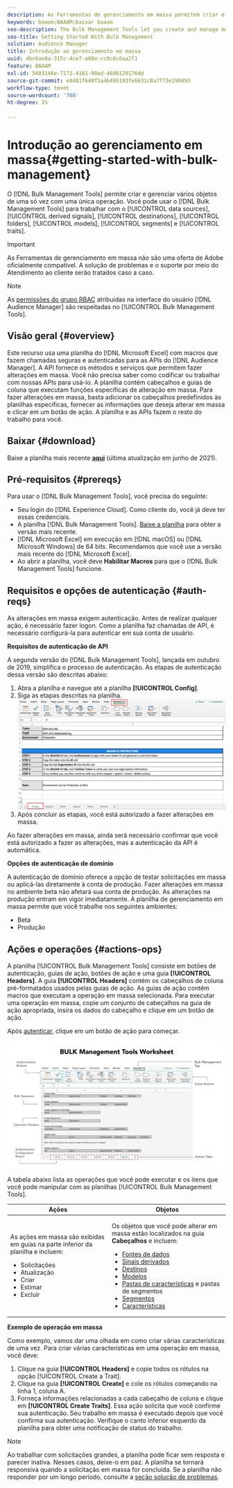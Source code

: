 ```yaml
---
description: As Ferramentas de gerenciamento em massa permitem criar e gerenciar vários objetos de uma só vez com uma única operação. Você pode usar Ferramentas de gerenciamento em massa para trabalhar com fontes de dados, sinais derivados, destinos, pastas, segmentos e características.
keywords: baaam;BAAAM;baixar baaam
seo-description: The Bulk Management Tools let you create and manage multiple objects at once with single operation. You can use Bulk Management Tools to work with data sources, derived signals, destinations, folders, segments, and traits.
seo-title: Getting Started With Bulk Management
solution: Audience Manager
title: Introdução ao gerenciamento em massa
uuid: 4bc6ae0a-315c-4ce7-a68e-cc0c6c6aa2f1
feature: BAAAM
exl-id: 5603146e-7172-4181-90ad-4606129176dd
source-git-commit: e8d81f648f5a46495193fe6631c8a7f73e290493
workflow-type: tm+mt
source-wordcount: '708'
ht-degree: 1%

---
```



# Introdução ao gerenciamento em massa{#getting-started-with-bulk-management}

O [!DNL Bulk Management Tools] permite criar e gerenciar vários objetos de uma só vez com uma única operação. Você pode usar o [!DNL Bulk Management Tools] para trabalhar com o [!UICONTROL data sources], [!UICONTROL derived signals], [!UICONTROL destinations], [!UICONTROL folders], [!UICONTROL models], [!UICONTROL segments] e [!UICONTROL traits].

>[!IMPORTANT]
>
>As Ferramentas de gerenciamento em massa não são uma oferta de Adobe oficialmente compatível. A solução de problemas e o suporte por meio do Atendimento ao cliente serão tratados caso a caso.

<!-- 

c_bulk_start.xml

 -->

>[!NOTE]
>
>As [permissões do grupo RBAC](../../features/administration/administration-overview.md) atribuídas na interface do usuário [!DNL Audience Manager] são respeitadas no [!UICONTROL Bulk Management Tools].

## Visão geral {#overview}

Este recurso usa uma planilha do [!DNL Microsoft Excel] com macros que fazem chamadas seguras e autenticadas para as APIs do [!DNL Audience Manager]. A API fornece os métodos e serviços que permitem fazer alterações em massa. Você não precisa saber como codificar ou trabalhar com nossas APIs para usá-lo. A planilha contém cabeçalhos e guias de coluna que executam funções específicas de alteração em massa. Para fazer alterações em massa, basta adicionar os cabeçalhos predefinidos às planilhas específicas, fornecer as informações que deseja alterar em massa e clicar em um botão de ação. A planilha e as APIs fazem o resto do trabalho para você.

## Baixar {#download}

Baixe a planilha mais recente **[aqui](assets/BAAAM_V2_20210609.xlsm)** (última atualização em junho de 2021).

## Pré-requisitos {#prereqs}

Para usar o [!DNL Bulk Management Tools], você precisa do seguinte:

* Seu login do [!DNL Experience Cloud]. Como cliente do, você já deve ter essas credenciais.
* A planilha [!DNL Bulk Management Tools]. [Baixe a planilha](assets/BAAAM_V2_20210609.xlsm) para obter a versão mais recente.
* [!DNL Microsoft Excel] em execução em [!DNL macOS] ou [!DNL Microsoft Windows] de 64 bits. Recomendamos que você use a versão mais recente do [!DNL Microsoft Excel].
* Ao abrir a planilha, você deve **Habilitar Macros** para que o [!DNL Bulk Management Tools] funcione.

## Requisitos e opções de autenticação {#auth-reqs}

As alterações em massa exigem autenticação. Antes de realizar qualquer ação, é necessário fazer logon. Como a planilha faz chamadas de API, é necessário configurá-la para autenticar em sua conta de usuário.

**Requisitos de autenticação de API**

A segunda versão do [!DNL Bulk Management Tools], lançada em outubro de 2019, simplifica o processo de autenticação. As etapas de autenticação dessa versão são descritas abaixo:

1. Abra a planilha e navegue até a planilha **[!UICONTROL Config]**.
2. Siga as etapas descritas na planilha.
   ![](assets/baaam-authentication.png)
3. Após concluir as etapas, você está autorizado a fazer alterações em massa.

Ao fazer alterações em massa, ainda será necessário confirmar que você está autorizado a fazer as alterações, mas a autenticação da API é automática.

**Opções de autenticação de domínio**

A autenticação de domínio oferece a opção de testar solicitações em massa ou aplicá-las diretamente à conta de produção. Fazer alterações em massa no ambiente beta não afetará sua conta de produção. As alterações na produção entram em vigor imediatamente. A planilha de gerenciamento em massa permite que você trabalhe nos seguintes ambientes:

* Beta
* Produção

## Ações e operações {#actions-ops}

A planilha [!UICONTROL Bulk Management Tools] consiste em botões de autenticação, guias de ação, botões de ação e uma guia **[!UICONTROL Headers]**. A guia **[!UICONTROL Headers]** contém os cabeçalhos de coluna pré-formatados usados pelas guias de ação. As guias de ação contêm macros que executam a operação em massa selecionada. Para executar uma operação em massa, copie um conjunto de cabeçalhos na guia de ação apropriada, insira os dados do cabeçalho e clique em um botão de ação.

Após [autenticar](#auth-reqs), clique em um botão de ação para começar.

![](assets/baaam-worksheet.png)

A tabela abaixo lista as operações que você pode executar e os itens que você pode manipular com as planilhas [!UICONTROL Bulk Management Tools].

<table id="table_B9B3E09B692E42BAA52FB32C18B00709"> 
 <thead> 
  <tr> 
   <th colname="col1" class="entry"> Ações </th> 
   <th colname="col2" class="entry"> Objetos </th> 
  </tr> 
 </thead>
 <tbody> 
  <tr> 
   <td colname="col1"> <p>As ações em massa são exibidas em guias na parte inferior da planilha e incluem: </p> <p> 
     <ul id="ul_49F46B9E00C045D29E40258EB7BDCFBB"> 
      <li id="li_193C41EA19EF4D738FBA037D2BF9B05C">Solicitações </li> 
      <li id="li_5BE2E13D839F4958AAA5C01B7EFC5096">Atualização </li> 
      <li id="li_4CCCC739795945DF8C89787F9A67EB88">Criar  </li> 
      <li id="li_C7D36D2BDF0448CEAF3A5EABE41038E8">Estimar </li> 
      <li id="li_07A3E94326124A3092362D9896EB7732">Excluir </li> 
     </ul> </p> </td> 
   <td colname="col2"> <p>Os objetos que você pode alterar em massa estão localizados na guia <b><span class="uicontrol"> Cabeçalhos</span></b> e incluem: </p> <p> 
     <ul id="ul_A7A96F2B1B63430B9A1E1184AC5FA8F2"> 
      <li id="li_E3D9E2E190B04BE685337AC6140C371C"> <a href="../../features/datasources-list-and-settings.md#data-sources-list-and-settings"> Fontes de dados</a> </li> 
      <li id="li_B645385E40684FA28770913EAF18CB2C"> <a href="../../features/derived-signals.md"> Sinais derivados</a> </li> 
      <li id="li_9059F8C4A41A410899BDEFC76D3F5949"> <a href="../../features/destinations/destinations.md"> Destinos</a> </li> 
      <li> <a href="../../features/algorithmic-models/understanding-models.md"> Modelos</a> </li> 
      <li id="li_BB5A445150754E53AA38C78461326932"> <a href="../../features/traits/trait-storage.md#trait-storage"> Pastas de características</a> e pastas de segmentos </li> 
      <li id="li_7A27DBF64E0945CF8AE8C96E8C6EDA09"> <a href="../../features/segments/segments-purpose.md"> Segmentos</a> </li> 
      <li id="li_A4640A34930040DEA8555EAF0AE2A702"> <a href="../../features/traits/trait-details-page.md"> Características</a> </li> 
     </ul> </p> </td> 
  </tr> 
 </tbody> 
</table>

**Exemplo de operação em massa**

Como exemplo, vamos dar uma olhada em como criar várias características de uma vez. Para criar várias características em uma operação em massa, você deve:

1. Clique na guia **[!UICONTROL Headers]** e copie todos os rótulos na opção [!UICONTROL Create a Trait].
2. Clique na guia **[!UICONTROL Create]** e cole os rótulos começando na linha 1, coluna A.
3. Forneça informações relacionadas a cada cabeçalho de coluna e clique em **[!UICONTROL Create Traits]**. Essa ação solicita que você confirme sua autenticação. Seu trabalho em massa é executado depois que você confirma sua autenticação. Verifique o canto inferior esquerdo da planilha para obter uma notificação de status do trabalho.


>[!NOTE]
>
>Ao trabalhar com solicitações grandes, a planilha pode ficar sem resposta e parecer inativa. Nesses casos, deixe-o em paz. A planilha se tornará responsiva quando a solicitação em massa for concluída. Se a planilha não responder por um longo período, consulte a [seção solução de problemas](../../reference/bulk-management-tools/bulk-troubleshooting.md).
